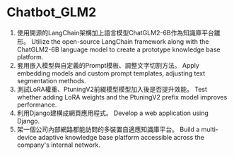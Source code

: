 # Chatbot_GLM2
1.	使用開源的LangChain架構加上語言模型ChatGLM2-6B作為知識庫平台雛形。
   Utilize the open-source LangChain framework along with the ChatGLM2-6B language model to create a prototype knowledge base platform.
3.	套用嵌入模型與自定義的Prompt模板、調整文字切割方法。
   Apply embedding models and custom prompt templates, adjusting text segmentation methods.
5.	測試LoRA權重、PtuningV2前綴模型模型加入後是否提升效能。
   Test whether adding LoRA weights and the PtuningV2 prefix model improves performance.
7.	利用Django建構成網頁應用程式。
   Develop a web application using Django.
9.	架一個公司內部網路都能訪問的多裝置自適應知識庫平台。
   Build a multi-device adaptive knowledge base platform accessible across the company's internal network.
